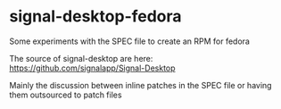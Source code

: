 # signal-desktop-fedora

Some experiments with the SPEC file to create an RPM for fedora

The source of signal-desktop are here: https://github.com/signalapp/Signal-Desktop

Mainly the discussion between inline patches in the SPEC file or having them outsourced to patch files

